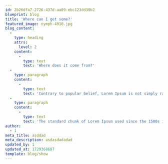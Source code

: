 ```yaml
---
id: 2b26dfa7-2726-437d-aa09-ebc123dd30b2
blueprint: blog
title: 'Where can I get some?'
featured_image: nymph-4910.jpg
blog_content:
  -
    type: heading
    attrs:
      level: 2
    content:
      -
        type: text
        text: 'Where does it come from?'
  -
    type: paragraph
    content:
      -
        type: text
        text: 'Contrary to popular belief, Lorem Ipsum is not simply random text. It has roots in a piece of classical Latin literature from 45 BC, making it over 2000 years old. Richard McClintock, a Latin professor at Hampden-Sydney College in Virginia, looked up one of the more obscure Latin words, consectetur, from a Lorem Ipsum passage, and going through the cites of the word in classical literature, discovered the undoubtable source. Lorem Ipsum comes from sections 1.10.32 and 1.10.33 of "de Finibus Bonorum et Malorum" (The Extremes of Good and Evil) by Cicero, written in 45 BC. This book is a treatise on the theory of ethics, very popular during the Renaissance. The first line of Lorem Ipsum, "Lorem ipsum dolor sit amet..", comes from a line in section 1.10.32.'
  -
    type: paragraph
    content:
      -
        type: text
        text: 'The standard chunk of Lorem Ipsum used since the 1500s is reproduced below for those interested. Sections 1.10.32 and 1.10.33 from "de Finibus Bonorum et Malorum" by Cicero are also reproduced in their exact original form, accompanied by English versions from the 1914 translation by H. Rackham.'
author:
  - 1
meta_title: asddad
meta_description: asdasdadadad
updated_by: 1
updated_at: 1729368687
template: blog/show
---
```

